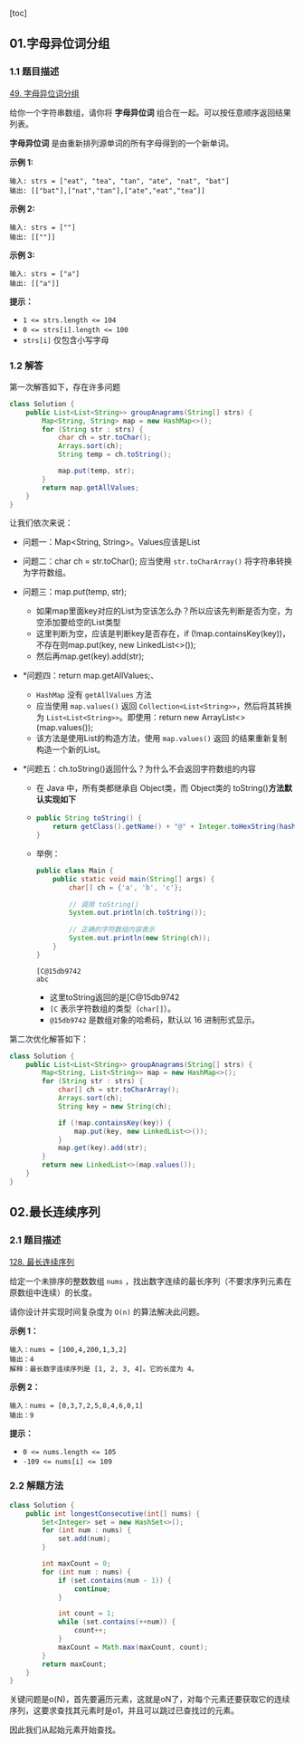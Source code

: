 [toc]



## 01.字母异位词分组

### 1.1 题目描述

[49. 字母异位词分组](https://leetcode.cn/problems/group-anagrams/)

给你一个字符串数组，请你将 **字母异位词** 组合在一起。可以按任意顺序返回结果列表。

**字母异位词** 是由重新排列源单词的所有字母得到的一个新单词。

**示例 1:**

```
输入: strs = ["eat", "tea", "tan", "ate", "nat", "bat"]
输出: [["bat"],["nat","tan"],["ate","eat","tea"]]
```

**示例 2:**

```
输入: strs = [""]
输出: [[""]]
```

**示例 3:**

```
输入: strs = ["a"]
输出: [["a"]]
```

**提示：**

- `1 <= strs.length <= 104`
- `0 <= strs[i].length <= 100`
- `strs[i]` 仅包含小写字母



### 1.2 解答

第一次解答如下，存在许多问题

```java
class Solution {
    public List<List<String>> groupAnagrams(String[] strs) {
        Map<String, String> map = new HashMap<>();
        for (String str : strs) {
            char ch = str.toChar();
            Arrays.sort(ch);
            String temp = ch.toString();

            map.put(temp, str);
        }
        return map.getAllValues;
    }
}
```

 让我们依次来说：

- 问题一：Map<String, String>。Values应该是List<String>

- 问题二：char ch = str.toChar(); 应当使用 `str.toCharArray()` 将字符串转换为字符数组。

- 问题三：map.put(temp, str);

  -  如果map里面key对应的List<String>为空该怎么办？所以应该先判断是否为空，为空添加要给空的List<String>类型
  - 这里判断为空，应该是判断key是否存在，if (!map.containsKey(key))，不存在则map.put(key, new LinkedList<>());
  - 然后再map.get(key).add(str);

- *问题四：return map.getAllValues;、

  - `HashMap` 没有 `getAllValues` 方法
  - 应当使用 `map.values()` 返回 `Collection<List<String>>`，然后将其转换为 `List<List<String>>`。即使用：return new ArrayList<>(map.values());
  - 该方法是使用List的构造方法，使用 `map.values()` 返回 的结果重新复制构造一个新的List。

- *问题五：ch.toString()返回什么？为什么不会返回字符数组的内容

  - 在 Java 中，所有类都继承自 Object类，而 Object类的 toString()**方法默认实现如下**

  - ```java
    public String toString() {
        return getClass().getName() + "@" + Integer.toHexString(hashCode());
    }
    ```

  - 举例：

    ```java
    public class Main {
        public static void main(String[] args) {
            char[] ch = {'a', 'b', 'c'};
            
            // 调用 toString()
            System.out.println(ch.toString());
            
            // 正确的字符数组内容表示
            System.out.println(new String(ch));
        }
    }
    ```

    ```
    [C@15db9742
    abc
    ```

    - 这里toString返回的是[C@15db9742
    - `[C` 表示字符数组的类型（`char[]`）。
    - `@15db9742` 是数组对象的哈希码，默认以 16 进制形式显示。

第二次优化解答如下：

```java
class Solution {
    public List<List<String>> groupAnagrams(String[] strs) {
        Map<String, List<String>> map = new HashMap<>();
        for (String str : strs) {
            char[] ch = str.toCharArray();
            Arrays.sort(ch);
            String key = new String(ch);

            if (!map.containsKey(key)) {
                map.put(key, new LinkedList<>());
            }
            map.get(key).add(str);
        }
        return new LinkedList<>(map.values());
    }
}
```





## 02.最长连续序列

### 2.1 题目描述

[128. 最长连续序列](https://leetcode.cn/problems/longest-consecutive-sequence/)

给定一个未排序的整数数组 `nums` ，找出数字连续的最长序列（不要求序列元素在原数组中连续）的长度。

请你设计并实现时间复杂度为 `O(n)` 的算法解决此问题。

 

**示例 1：**

```
输入：nums = [100,4,200,1,3,2]
输出：4
解释：最长数字连续序列是 [1, 2, 3, 4]。它的长度为 4。
```

**示例 2：**

```
输入：nums = [0,3,7,2,5,8,4,6,0,1]
输出：9
```

 

**提示：**

- `0 <= nums.length <= 105`
- `-109 <= nums[i] <= 109`



### 2.2 解题方法

```java
class Solution {
    public int longestConsecutive(int[] nums) {
        Set<Integer> set = new HashSet<>();
        for (int num : nums) {
            set.add(num);
        }

        int maxCount = 0;
        for (int num : nums) {
            if (set.contains(num - 1)) {
                continue;
            }

            int count = 1;
            while (set.contains(++num)) {
                count++;
            }
            maxCount = Math.max(maxCount, count);
        }
        return maxCount;
    }
}
```

关键问题是o(N)，首先要遍历元素，这就是oN了，对每个元素还要获取它的连续序列，这要求查找其元素时是o1，并且可以跳过已查找过的元素。

因此我们从起始元素开始查找。
